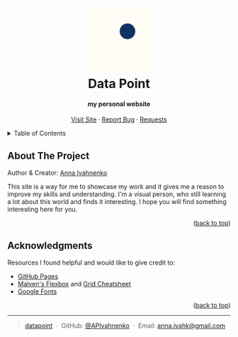 <a name="readme-top"></a>

<!-- PROJECT LOGO -->

<h1 align="center">
<br>
<a href=""><img src="images/dot-logo.png" alt="Logo" width="150"></a>
<br>Data Point</br>
</h1>

<h4 align="center">my personal website</h4>

<p align="center">
<a href="https://apivahnenko.github.io/datapoint/">Visit Site</a>
·
<a href="https://github.com/APIvahnenko/datapoint/issues/new?labels=bug&template=bug-report---.md">Report Bug</a>
·
<a href="https://github.com/APIvahnenko/datapoint/issues/new?labels=enhancement&template=feature-request---.md">Requests</a>
</p>

<!-- <p align="center">
  <img width="500" src="https://i.gifer.com/3SBK.gif">
</p> -->

<!-- TABLE OF CONTENTS -->
<details>
  <summary>Table of Contents</summary>
  <ol>
    <li><a href="#about-the-project">About The Project</a></li>
    <!-- <li><a href="#roadmap">Roadmap</a></li> -->
    <li><a href="#acknowledgments">Acknowledgments</a></li>
  </ol>
</details>

<!-- ABOUT THE PROJECT -->

## About The Project

Author & Creator: [Anna Ivahnenko](anna.ivahk@gmail.com)

This site is a way for me to showcase my work and it gives me a reason to improve my skills and understanding. I'm a visual person, who still learning a lot about this world and finds it interesting. I hope you will find something interesting here for you.

<p align="right">(<a href="#readme-top">back to top</a>)</p>

<!-- ### Built With

This section should list any major frameworks/libraries used to bootstrap your project. Leave any add-ons/plugins for the acknowledgements section. Here are a few examples.

- [![Next][Next.js]][Next-url]
- [![React][React.js]][React-url]
- [![Vue][Vue.js]][Vue-url]
- [![Angular][Angular.io]][Angular-url]
- [![Laravel][Laravel.com]][Laravel-url]
- [![Bootstrap][Bootstrap.com]][Bootstrap-url]

<p align="right">(<a href="#readme-top">back to top</a>)</p> -->

<!-- ROADMAP 

## Roadmap

- [ ] Optimisation
- [ ] Backend

See the [open issues](https://github.com/APIvahnenko/datapoint/issues/new?labels=bug&template=bug-report---.md) for a full list of proposed features (and known issues).

<p align="right">(<a href="#readme-top">back to top</a>)</p> -->

<!-- ACKNOWLEDGMENTS -->

## Acknowledgments

Resources I found helpful and would like to give credit to:

- [GitHub Pages](https://pages.github.com)
- [Malven's Flexbox](https://flexbox.malven.co/) and [Grid Cheatsheet](https://grid.malven.co/)
- [Google Fonts]()

<p align="right">(<a href="#readme-top">back to top</a>)</p>

---

> [datapoint](https://apivahnenko.github.io/datapoint/) &nbsp;&middot;&nbsp;
> GitHub: [@APIvahnenko](https://github.com/APIvahnenko) &nbsp;&middot;&nbsp;
> Email: anna.ivahk@gmail.com
